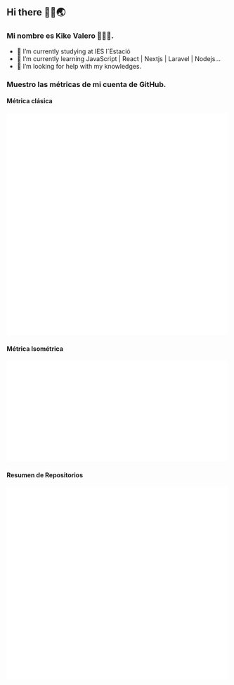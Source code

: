 ## Hi there 👋🏽🌏

### Mi nombre es Kike Valero 🧑🏽‍💻.

- 🔭 I’m currently studying at IES l´Estació
- 🌱 I’m currently learning JavaScript | React | Nextjs | Laravel | Nodejs...
- 🤔 I’m looking for help with my knowledges.

### Muestro las métricas de mi cuenta de GitHub.

#### Métrica clásica

![Metrics](./github-metrics.svg?unique=1)

#### Métrica Isométrica

![Metrics](./metrics.plugin.isocalendar.svg?unique=2)

#### Resumen de Repositorios 

![Metrics](./metrics.plugin.repositories.svg?unique=3) 




